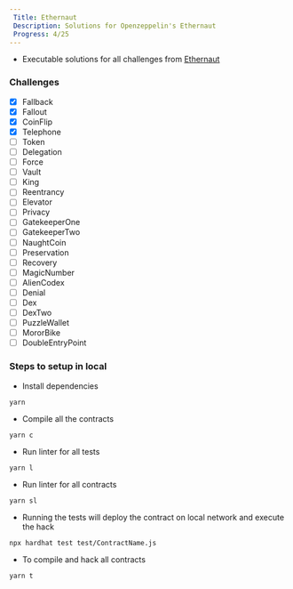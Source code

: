```yaml
---
 Title: Ethernaut
 Description: Solutions for Openzeppelin's Ethernaut
 Progress: 4/25
---
```

* Executable solutions for all challenges from [Ethernaut](https://ethernaut.openzeppelin.com/)

### Challenges
- [x] Fallback
- [x] Fallout
- [x] CoinFlip
- [x] Telephone
- [ ] Token
- [ ] Delegation
- [ ] Force
- [ ] Vault
- [ ] King
- [ ] Reentrancy
- [ ] Elevator
- [ ] Privacy
- [ ] GatekeeperOne
- [ ] GatekeeperTwo
- [ ] NaughtCoin
- [ ] Preservation
- [ ] Recovery
- [ ] MagicNumber
- [ ] AlienCodex
- [ ] Denial
- [ ] Dex
- [ ] DexTwo
- [ ] PuzzleWallet
- [ ] MororBike
- [ ] DoubleEntryPoint

### Steps to setup in local

* Install dependencies

```
yarn
```

* Compile all the contracts
```
yarn c
```

* Run linter for all tests
```
yarn l
```
* Run linter for all contracts
```
yarn sl
```

* Running the tests will deploy the contract on local network and execute the hack
```
npx hardhat test test/ContractName.js
```

* To compile and hack all contracts
```
yarn t
```